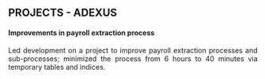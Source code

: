 ## PROJECTS - ADEXUS
#### Improvements in payroll extraction process
<p align="justify">
Led development on a project to improve payroll extraction processes and sub-processes; minimized the process from 6 hours to 40 minutes via temporary tables and indices.
</p>
